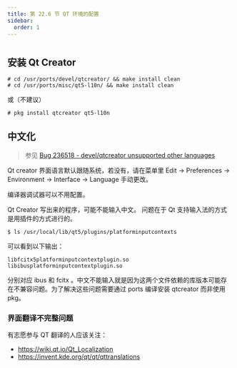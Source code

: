 ```yaml
---
title: 第 22.6 节 QT 环境的配置
sidebar:
  order: 1
---
```

# 

## 安装 Qt Creator

```shell-session
# cd /usr/ports/devel/qtcreator/ && make install clean
# cd /usr/ports/misc/qt5-l10n/ && make install clean
```

或（不建议）

```shell-session
# pkg install qtcreator qt5-l10n
```

## 中文化

> 参见 [Bug 236518 - devel/qtcreator unsupported other languages ](https://bugs.freebsd.org/bugzilla/show_bug.cgi?id=236518)

Qt creator 界面语言默认跟随系统，若没有，请在菜单里 Edit -> Preferences -> Environment -> Interface -> Language 手动更改。

编译器调试器可以不用配置。

Qt Creator 写出来的程序，可能不能输入中文。 问题在于 Qt 支持输入法的方式是用插件的方式进行的。

```shell-session
$ ls /usr/local/lib/qt5/plugins/platforminputcontexts
```

可以看到以下输出：

```shell-session
libfcitx5platforminputcontextplugin.so
libibusplatforminputcontextplugin.so
```

分别对应 ibus 和 fcitx 。中文不能输入就是因为这两个文件依赖的库版本可能存在不兼容问题。为了解决这些问题需要通过 ports 编译安装 qtcreator 而非使用 pkg。

### 界面翻译不完整问题

有志愿参与 QT 翻译的人应该关注：

- <https://wiki.qt.io/Qt_Localization>
- <https://invent.kde.org/qt/qt/qttranslations>

